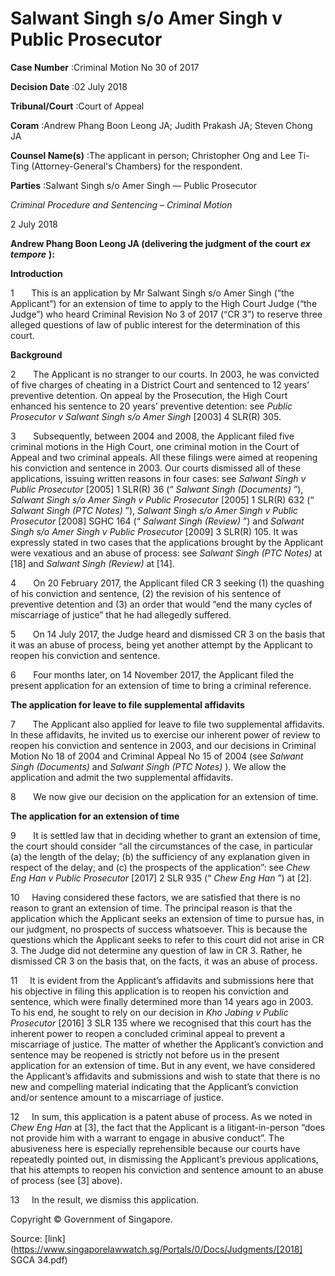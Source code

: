# Salwant Singh s/o Amer Singh v Public Prosecutor 



**Case Number** :Criminal Motion No 30 of 2017 

**Decision Date** :02 July 2018 

**Tribunal/Court** :Court of Appeal 

**Coram** :Andrew Phang Boon Leong JA; Judith Prakash JA; Steven Chong JA 

**Counsel Name(s)** :The applicant in person; Christopher Ong and Lee Ti-Ting (Attorney-General's Chambers) for the respondent. 

**Parties** :Salwant Singh s/o Amer Singh — Public Prosecutor 

_Criminal Procedure and Sentencing_ – _Criminal Motion_ 

2 July 2018 

**Andrew Phang Boon Leong JA (delivering the judgment of the court** **_ex tempore_** **):** 

**Introduction** 

1       This is an application by Mr Salwant Singh s/o Amer Singh (“the Applicant”) for an extension of time to apply to the High Court Judge (“the Judge”) who heard Criminal Revision No 3 of 2017 (“CR 3”) to reserve three alleged questions of law of public interest for the determination of this court. 

**Background** 

2       The Applicant is no stranger to our courts. In 2003, he was convicted of five charges of cheating in a District Court and sentenced to 12 years’ preventive detention. On appeal by the Prosecution, the High Court enhanced his sentence to 20 years’ preventive detention: see _Public Prosecutor v Salwant Singh s/o Amer Singh_ <span class="citation">[2003] 4 SLR(R) 305</span>. 

3       Subsequently, between 2004 and 2008, the Applicant filed five criminal motions in the High Court, one criminal motion in the Court of Appeal and two criminal appeals. All these filings were aimed at reopening his conviction and sentence in 2003. Our courts dismissed all of these applications, issuing written reasons in four cases: see _Salwant Singh v Public Prosecutor_ <span class="citation">[2005] 1 SLR(R) 36</span> (“ _Salwant Singh (Documents)_ ”), _Salwant Singh s/o Amer Singh v Public Prosecutor_ <span class="citation">[2005] 1 SLR(R) 632</span> (“ _Salwant Singh (PTC Notes)_ ”), _Salwant Singh s/o Amer Singh v Public Prosecutor_ <span class="citation">[2008] SGHC 164</span> (“ _Salwant Singh (Review)_ ”) and _Salwant Singh s/o Amer Singh v Public Prosecutor_ <span class="citation">[2009] 3 SLR(R) 105</span>. It was expressly stated in two cases that the applications brought by the Applicant were vexatious and an abuse of process: see _Salwant Singh (PTC Notes)_ at [18] and _Salwant Singh (Review)_ at [14]. 

4       On 20 February 2017, the Applicant filed CR 3 seeking (1) the quashing of his conviction and sentence, (2) the revision of his sentence of preventive detention and (3) an order that would “end the many cycles of miscarriage of justice” that he had allegedly suffered. 

5       On 14 July 2017, the Judge heard and dismissed CR 3 on the basis that it was an abuse of process, being yet another attempt by the Applicant to reopen his conviction and sentence. 


6       Four months later, on 14 November 2017, the Applicant filed the present application for an extension of time to bring a criminal reference. 

**The application for leave to file supplemental affidavits** 

7       The Applicant also applied for leave to file two supplemental affidavits. In these affidavits, he invited us to exercise our inherent power of review to reopen his conviction and sentence in 2003, and our decisions in Criminal Motion No 18 of 2004 and Criminal Appeal No 15 of 2004 (see _Salwant Singh (Documents)_ and _Salwant Singh (PTC Notes)_ ). We allow the application and admit the two supplemental affidavits. 

8       We now give our decision on the application for an extension of time. 

**The application for an extension of time** 

9       It is settled law that in deciding whether to grant an extension of time, the court should consider “all the circumstances of the case, in particular (a) the length of the delay; (b) the sufficiency of any explanation given in respect of the delay; and (c) the prospects of the application”: see _Chew Eng Han v Public Prosecutor_ <span class="citation">[2017] 2 SLR 935</span> (“ _Chew Eng Han_ ”) at [2]. 

10     Having considered these factors, we are satisfied that there is no reason to grant an extension of time. The principal reason is that the application which the Applicant seeks an extension of time to pursue has, in our judgment, no prospects of success whatsoever. This is because the questions which the Applicant seeks to refer to this court did not arise in CR 3. The Judge did not determine any question of law in CR 3. Rather, he dismissed CR 3 on the basis that, on the facts, it was an abuse of process. 

11     It is evident from the Applicant’s affidavits and submissions here that his objective in filing this application is to reopen his conviction and sentence, which were finally determined more than 14 years ago in 2003. To his end, he sought to rely on our decision in _Kho Jabing v Public Prosecutor_ <span class="citation">[2016] 3 SLR 135</span> where we recognised that this court has the inherent power to reopen a concluded criminal appeal to prevent a miscarriage of justice. The matter of whether the Applicant’s conviction and sentence may be reopened is strictly not before us in the present application for an extension of time. But in any event, we have considered the Applicant’s affidavits and submissions and wish to state that there is no new and compelling material indicating that the Applicant’s conviction and/or sentence amount to a miscarriage of justice. 

12     In sum, this application is a patent abuse of process. As we noted in _Chew Eng Han_ at [3], the fact that the Applicant is a litigant-in-person “does not provide him with a warrant to engage in abusive conduct”. The abusiveness here is especially reprehensible because our courts have repeatedly pointed out, in dismissing the Applicant’s previous applications, that his attempts to reopen his conviction and sentence amount to an abuse of process (see [3] above). 

13     In the result, we dismiss this application. 

 Copyright © Government of Singapore. 


Source: [link](https://www.singaporelawwatch.sg/Portals/0/Docs/Judgments/[2018] SGCA 34.pdf)
